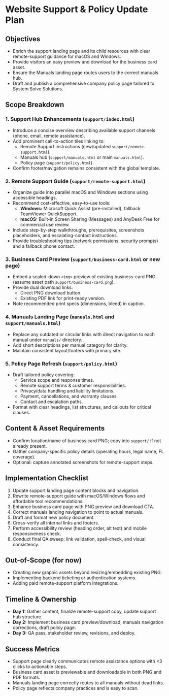 # Website Support & Policy Update Plan

## Objectives
- Enrich the support landing page and its child resources with clear remote-support guidance for macOS and Windows.
- Provide visitors an easy preview and download for the business card asset.
- Ensure the Manuals landing page routes users to the correct manuals hub.
- Draft and publish a comprehensive company policy page tailored to System Solve Solutions.

## Scope Breakdown

### 1. Support Hub Enhancements (`support/index.html`)
- Introduce a concise overview describing available support channels (phone, email, remote assistance).
- Add prominent call-to-action tiles linking to:
  - Remote Support instructions (new/updated `support/remote-support.html`).
  - Manuals hub (`support/manuals.html` or main `manuals.html`).
  - Policy page (`support/policy.html`).
- Confirm footer/navigation remains consistent with the global template.

### 2. Remote Support Guide (`support/remote-support.html`)
- Organize guide into parallel macOS and Windows sections using accessible headings.
- Recommend cost-effective, easy-to-use tools:
  - **Windows:** Microsoft Quick Assist (pre-installed), fallback TeamViewer QuickSupport.
  - **macOS:** Built-in Screen Sharing (Messages) and AnyDesk Free for commercial use review.
- Include step-by-step walkthroughs, prerequisites, screenshots placeholders, and escalating-contact instructions.
- Provide troubleshooting tips (network permissions, security prompts) and a fallback phone contact.

### 3. Business Card Preview (`support/business-card.html` or new page)
- Embed a scaled-down `<img>` preview of existing business-card PNG (assume asset path `support/business-card.png`).
- Provide dual download links:
  - Direct PNG download button.
  - Existing PDF link for print-ready version.
- Note recommended print specs (dimensions, bleed) in caption.

### 4. Manuals Landing Page (`manuals.html` and `support/manuals.html`)
- Replace any outdated or circular links with direct navigation to each manual under `manuals/` directory.
- Add short descriptions per manual category for clarity.
- Maintain consistent layout/footers with primary site.

### 5. Policy Page Refresh (`support/policy.html`)
- Draft tailored policy covering:
  - Service scope and response times.
  - Remote support terms & customer responsibilities.
  - Privacy/data handling and liability limitations.
  - Payment, cancellations, and warranty clauses.
  - Contact and escalation paths.
- Format with clear headings, list structures, and callouts for critical clauses.

## Content & Asset Requirements
- Confirm location/name of business card PNG; copy into `support/` if not already present.
- Gather company-specific policy details (operating hours, legal name, FL coverage).
- Optional: capture annotated screenshots for remote-support steps.

## Implementation Checklist
1. Update support landing page content blocks and navigation.
2. Rewrite remote-support guide with macOS/Windows flows and affordable tool recommendations.
3. Enhance business card page with PNG preview and download CTA.
4. Correct manuals landing navigation to point to actual manuals.
5. Draft and format new policy document.
6. Cross-verify all internal links and footers.
7. Perform accessibility review (heading order, alt text) and mobile responsiveness check.
8. Conduct final QA sweep: link validation, spell-check, and visual consistency.

## Out-of-Scope (for now)
- Creating new graphic assets beyond resizing/embedding existing PNG.
- Implementing backend ticketing or authentication systems.
- Adding paid remote-support platform integrations.

## Timeline & Ownership
- **Day 1:** Gather content, finalize remote-support copy, update support hub structure.
- **Day 2:** Implement business card preview/download, manuals navigation corrections, draft policy page.
- **Day 3:** QA pass, stakeholder review, revisions, and deploy.

## Success Metrics
- Support page clearly communicates remote assistance options with <3 clicks to actionable steps.
- Business card asset is previewable and downloadable in both PNG and PDF formats.
- Manuals landing page correctly routes to all manuals without dead links.
- Policy page reflects company practices and is easy to scan.
